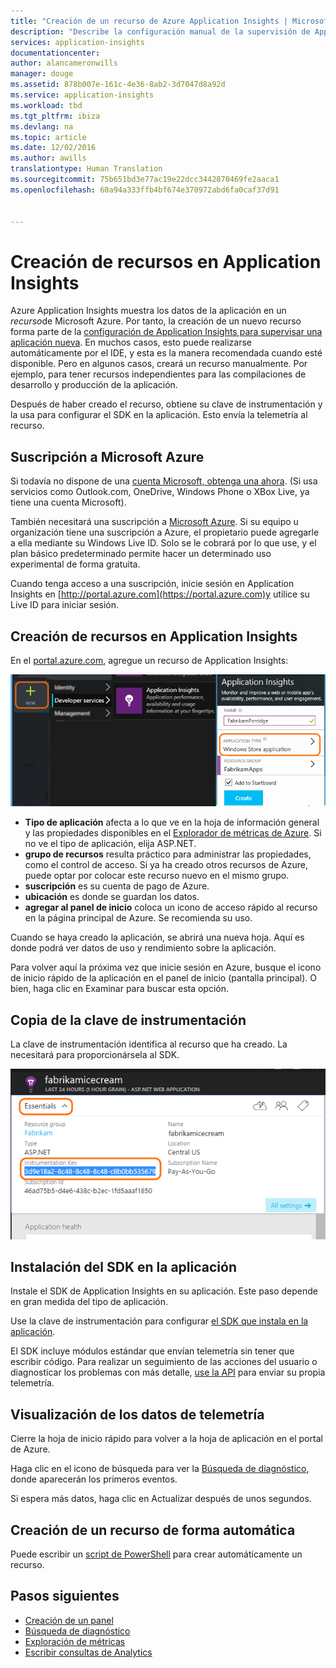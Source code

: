 ```yaml
---
title: "Creación de un recurso de Azure Application Insights | Microsoft Docs"
description: "Describe la configuración manual de la supervisión de Application Insights para una nueva aplicación activa."
services: application-insights
documentationcenter: 
author: alancameronwills
manager: douge
ms.assetid: 878b007e-161c-4e36-8ab2-3d7047d8a92d
ms.service: application-insights
ms.workload: tbd
ms.tgt_pltfrm: ibiza
ms.devlang: na
ms.topic: article
ms.date: 12/02/2016
ms.author: awills
translationtype: Human Translation
ms.sourcegitcommit: 75b651bd3e77ac19e22dcc3442870469fe2aaca1
ms.openlocfilehash: 60a94a333ffb4bf674e370972abd6fa0caf37d91


---
```

# <a name="create-an-application-insights-resource"></a>Creación de recursos en Application Insights
Azure Application Insights muestra los datos de la aplicación en un *recurso*de Microsoft Azure. Por tanto, la creación de un nuevo recurso forma parte de la [configuración de Application Insights para supervisar una aplicación nueva][start]. En muchos casos, esto puede realizarse automáticamente por el IDE, y esta es la manera recomendada cuando esté disponible. Pero en algunos casos, creará un recurso manualmente. Por ejemplo, para tener recursos independientes para las compilaciones de desarrollo y producción de la aplicación.

Después de haber creado el recurso, obtiene su clave de instrumentación y la usa para configurar el SDK en la aplicación. Esto envía la telemetría al recurso.

## <a name="sign-up-to-microsoft-azure"></a>Suscripción a Microsoft Azure
Si todavía no dispone de una [cuenta Microsoft, obtenga una ahora](http://live.com). (Si usa servicios como Outlook.com, OneDrive, Windows Phone o XBox Live, ya tiene una cuenta Microsoft).

También necesitará una suscripción a [Microsoft Azure](http://azure.com). Si su equipo u organización tiene una suscripción a Azure, el propietario puede agregarle a ella mediante su Windows Live ID. Solo se le cobrará por lo que use, y el plan básico predeterminado permite hacer un determinado uso experimental de forma gratuita.

Cuando tenga acceso a una suscripción, inicie sesión en Application Insights en [http://portal.azure.com](https://portal.azure.com)y utilice su Live ID para iniciar sesión.

## <a name="create-an-application-insights-resource"></a>Creación de recursos en Application Insights
En el [portal.azure.com](https://portal.azure.com), agregue un recurso de Application Insights:

![Haga clic en Nuevo, Application Insights.](./media/app-insights-create-new-resource/01-new.png)

* **Tipo de aplicación** afecta a lo que ve en la hoja de información general y las propiedades disponibles en el [Explorador de métricas de Azure][metrics]. Si no ve el tipo de aplicación, elija ASP.NET.
* **grupo de recursos** resulta práctico para administrar las propiedades, como el control de acceso. Si ya ha creado otros recursos de Azure, puede optar por colocar este recurso nuevo en el mismo grupo.
* **suscripción** es su cuenta de pago de Azure.
* **ubicación** es donde se guardan los datos.
* **agregar al panel de inicio** coloca un icono de acceso rápido al recurso en la página principal de Azure. Se recomienda su uso.

Cuando se haya creado la aplicación, se abrirá una nueva hoja. Aquí es donde podrá ver datos de uso y rendimiento sobre la aplicación. 

Para volver aquí la próxima vez que inicie sesión en Azure, busque el icono de inicio rápido de la aplicación en el panel de inicio (pantalla principal). O bien, haga clic en Examinar para buscar esta opción.

## <a name="copy-the-instrumentation-key"></a>Copia de la clave de instrumentación
La clave de instrumentación identifica al recurso que ha creado. La necesitará para proporcionársela al SDK.

![Haga clic en Essentials y elija la clave de instrumentación, CTRL + C](./media/app-insights-create-new-resource/02-props.png)

## <a name="install-the-sdk-in-your-app"></a>Instalación del SDK en la aplicación
Instale el SDK de Application Insights en su aplicación. Este paso depende en gran medida del tipo de aplicación. 

Use la clave de instrumentación para configurar [el SDK que instala en la aplicación][start].

El SDK incluye módulos estándar que envían telemetría sin tener que escribir código. Para realizar un seguimiento de las acciones del usuario o diagnosticar los problemas con más detalle, [use la API][api] para enviar su propia telemetría.

## <a name="a-namemonitorasee-telemetry-data"></a><a name="monitor"></a>Visualización de los datos de telemetría
Cierre la hoja de inicio rápido para volver a la hoja de aplicación en el portal de Azure.

Haga clic en el icono de búsqueda para ver la [Búsqueda de diagnóstico][diagnostic], donde aparecerán los primeros eventos. 

Si espera más datos, haga clic en Actualizar después de unos segundos.

## <a name="creating-a-resource-automatically"></a>Creación de un recurso de forma automática
Puede escribir un [script de PowerShell](app-insights-powershell-script-create-resource.md) para crear automáticamente un recurso.

## <a name="next-steps"></a>Pasos siguientes
* [Creación de un panel](app-insights-dashboards.md)
* [Búsqueda de diagnóstico](app-insights-diagnostic-search.md)
* [Exploración de métricas](app-insights-metrics-explorer.md)
* [Escribir consultas de Analytics](app-insights-analytics.md)

<!--Link references-->

[api]: app-insights-api-custom-events-metrics.md
[diagnostic]: app-insights-diagnostic-search.md
[metrics]: app-insights-metrics-explorer.md
[start]: app-insights-overview.md




<!--HONumber=Dec16_HO1-->


